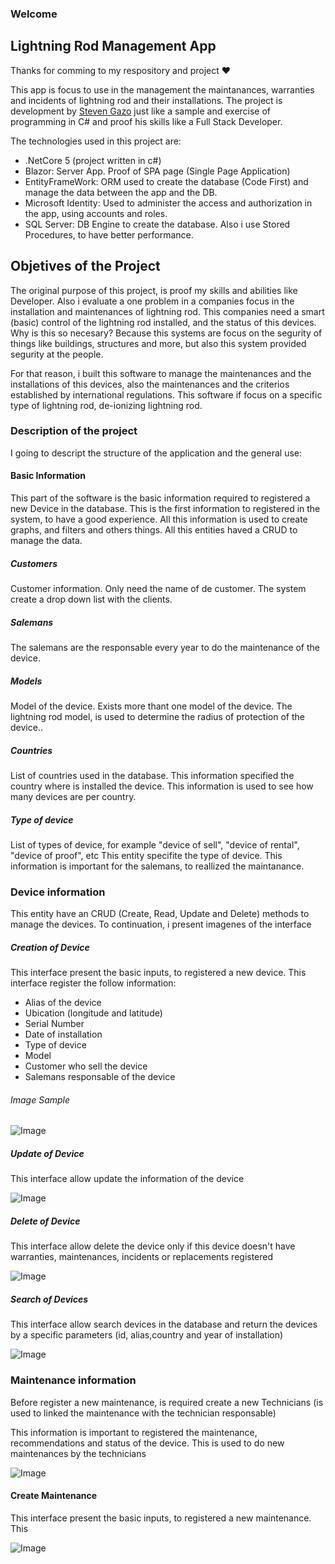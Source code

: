 ### Welcome

## Lightning Rod Management App

Thanks for comming  to my respository and project ❤

This app is focus to use in the management the maintanances, warranties and incidents of lightning rod and their installations. The project is development by [Steven Gazo](https://www.linkedin.com/in/stevengazo/) just like a sample and exercise of programming in C# and proof his skills like a Full Stack Developer.



The technologies used in this project are:

- .NetCore 5 (project written in c#)
- Blazor: Server App. Proof of SPA page (Single Page Application)
- EntityFrameWork: ORM used to create the database (Code First) and manage the data between the app and the DB.
- Microsoft Identity: Used to administer the access and authorization in the app, using accounts and roles.
- SQL Server: DB Engine to create the database. Also i use Stored Procedures, to have better performance.


## Objetives of the Project

The original purpose of this project, is proof my skills and abilities like Developer. Also i evaluate a one problem in a companies focus in the installation and maintenances of lightning rod. This companies need a smart (basic) control of the lightning rod installed, and the status of this devices. Why is this so necesary? Because this systems are focus on the segurity of things like buildings, structures and more, but also this system provided segurity at the people. 

For that reason, i built this software to manage the maintenances and the installations of this devices, also the maintenances and the criterios established by international regulations. This software if focus on a specific type of lightning rod, de-ionizing lightning rod.



### Description of the project
I going to descript the structure of the application and the general use:

#### Basic Information
This part of the software is the basic information required to registered a new Device in the database. This is the first information to registered in the system, to have a good experience. All this information is used to create graphs, and filters and others things. All this entities haved a CRUD to manage the data.

##### Customers 
Customer information. Only need the name of de customer. The system create a drop down list with the clients.

##### Salemans
The salemans are the responsable every year to do the maintenance of the device.

##### Models
Model of the device. Exists more thant one model of the device. The lightning rod model, is used to determine the radius of protection of the device..

##### Countries
List of countries used in the database. This information specified the country where is installed the device. This information is used to see how many devices are per country.
##### Type of device 
List of types of device, for example "device of sell", "device of rental", "device of proof", etc This entity specifite the type of device. This information is important for the salemans, to reallized the maintanance.


### Device information
This entity have an CRUD (Create, Read, Update and Delete) methods to manage the devices. To continuation, i present imagenes of the interface

##### Creation of Device
This interface present the basic inputs, to registered a new device. This interface register the follow information:

- Alias of the device
- Ubication (longitude and latitude)
- Serial Number
- Date of installation
- Type of device
- Model
- Customer who sell the device
- Salemans responsable of the device

###### Image Sample

![Image](https://image.shutterstock.com/image-vector/sample-stamp-grunge-texture-vector-260nw-1389188336.jpg)

##### Update of Device
This interface allow update the information of the device

![Image](https://image.shutterstock.com/image-vector/sample-stamp-grunge-texture-vector-260nw-1389188336.jpg)

##### Delete of Device
This interface allow delete the device only if this device doesn't have warranties, maintenances, incidents or replacements registered

![Image](https://image.shutterstock.com/image-vector/sample-stamp-grunge-texture-vector-260nw-1389188336.jpg)
##### Search of Devices
This interface allow search devices in the database and return the devices by a specific parameters (id, alias,country and year of installation)

![Image](https://image.shutterstock.com/image-vector/sample-stamp-grunge-texture-vector-260nw-1389188336.jpg)

### Maintenance information
Before register a new maintenance, is required create a new Technicians (is used to linked the maintenance with the technician responsable)


This information is important to registered the maintenance, recommendations and status of the device. This is used to do new maintenances by the technicians

![Image](https://image.shutterstock.com/image-vector/sample-stamp-grunge-texture-vector-260nw-1389188336.jpg)

#### Create Maintenance
This interface present the basic inputs, to registered a new maintenance. This 

![Image](https://image.shutterstock.com/image-vector/sample-stamp-grunge-texture-vector-260nw-1389188336.jpg)
